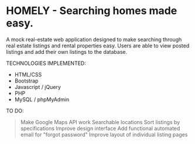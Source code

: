 # HOMELY - Searching homes made easy.
A mock real-estate web application designed to make searching through real estate listings and rental properties easy. Users are able to view posted listings and add their own listings to the database.

TECHNOLOGIES IMPLEMENTED:
- HTML/CSS
- Bootstrap
- Javascript / jQuery
- PHP
- MySQL / phpMyAdmin

TO DO:
> Make Google Maps API work
> Searchable locations
> Sort listings by specifications
> Improve design interface
> Add functional automated email for "forgot password"
> Improve layout of individual listing pages
